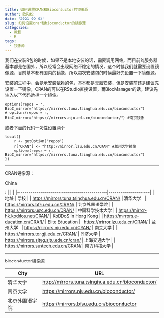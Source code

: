 ```yaml
---
title: 如何设置CRAN和Bioconductor的镜像源
author: 欧阳松
date: '2021-09-03'
slug: 如何设置cran和bioconductor的镜像源
categories:
  - 教程
  - R
tags:
  - 镜像源
---
```


我们在安装R包的时候，如果不是本地安装的话，需要调用网络，而目前的服务器基本都是在国外，所以经常会出现网络不稳定的情况，这个时候我们就需要设置镜像源，目前基本都有国内的镜像，所以每次安装包的时候最好先设置一下镜像源。

安装的过程中，会提示安装依赖的包，基本都是无脑安装，但是安装前还是建议先设置一下镜像，CRAN的可以在RStudio直接设置，而BiocManager的话，建议先输入以下代码选择一个镜像。

    options(repos = r, BioC_mirror="https://mirrors.tuna.tsinghua.edu.cn/bioconductor")
    # options(repos = r, BioC_mirror="https://mirrors.nju.edu.cn/bioconductor/") #南京镜像

或者下面的代码一次性设置两个

    local({
        r <- getOption("repos")
        r["CRAN"] <- "http://mirror.lzu.edu.cn/CRAN" #兰州大学镜像
        options(repos = r, BioC_mirror="https://mirrors.tuna.tsinghua.edu.cn/bioconductor")
    })

------------------------------------------------------------------------

CRAN镜像源：

China

:   |                                              |                     |
    |----------------------------------------------|---------------------|
    | 地址                                         | 学校                |
    | <https://mirrors.tuna.tsinghua.edu.cn/CRAN/> | 清华大学            |
    | <https://mirrors.bfsu.edu.cn/CRAN/>          | 北京外国语学院      |
    | <https://mirrors.ustc.edu.cn/CRAN/>          | 中国科学技术大学    |
    | <https://mirror-hk.koddos.net/CRAN/>         | KoDDoS in Hong Kong |
    | <https://mirrors.e-ducation.cn/CRAN/>        | Elite Education     |
    | <https://mirror.lzu.edu.cn/CRAN/>            | 兰州大学            |
    | <https://mirrors.nju.edu.cn/CRAN/>           | 南京大学            |
    | <https://mirrors.tongji.edu.cn/CRAN/>        | 同济大学            |
    | <https://mirrors.sjtug.sjtu.edu.cn/cran/>    | 上海交通大学        |
    | <https://mirrors.sustech.edu.cn/CRAN/>       | 南方科技大学        |

------------------------------------------------------------------------

bioconductor镜像源

| City           | URL                                                 |
|----------------|-----------------------------------------------------|
| 清华大学       | <http://mirrors.tuna.tsinghua.edu.cn/bioconductor/> |
| 南京大学       | <https://mirrors.nju.edu.cn/bioconductor/>          |
| 北京外国语学院 | <https://mirrors.bfsu.edu.cn/bioconductor>          |

